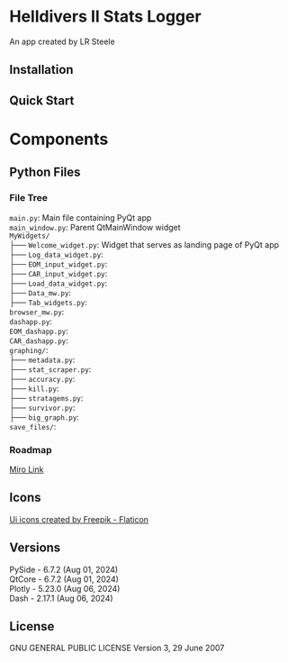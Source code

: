 # Helldivers II Stats Logger

An app created by LR Steele

## Installation


## Quick Start




# Components
## Python Files
### File Tree
`main.py`: Main file containing PyQt app  
`main_window.py`: Parent QtMainWindow widget  
`MyWidgets/`  
├── `Welcome_widget.py`: Widget that serves as landing page of PyQt app  
├── `Log_data_widget.py`:  
├── `EOM_input_widget.py`:   
├── `CAR_input_widget.py`:   
├── `Load_data_widget.py`:  
├── `Data_mw.py`:   
├── `Tab_widgets.py`:  
`browser_mw.py`:  
`dashapp.py`:  
`EOM_dashapp.py`:  
`CAR_dashapp.py`:   
`graphing/`:  
├── `metadata.py`:  
├── `stat_scraper.py`:  
├── `accuracy.py`:  
├── `kill.py`:  
├── `stratagems.py`:    
├── `survivor.py`:  
├── `big_graph.py`:  
`save_files/`:


### Roadmap
[Miro Link](https://miro.com/app/board/uXjVKqy2cQ8=/)


## Icons
<a href="https://www.flaticon.com/free-icons/ui" title="ui icons">Ui icons created by Freepik - Flaticon</a>


## Versions
PySide - 6.7.2  (Aug 01, 2024)  
QtCore - 6.7.2  (Aug 01, 2024)  
Plotly - 5.23.0 (Aug 06, 2024)  
Dash   - 2.17.1 (Aug 06, 2024)  


## License
GNU GENERAL PUBLIC LICENSE
Version 3, 29 June 2007